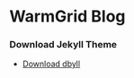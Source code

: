 WarmGrid Blog
=====


### Download Jekyll Theme
* [Download dbyll](https://github.com/dbtek/dbyll/archive/master.zip)

